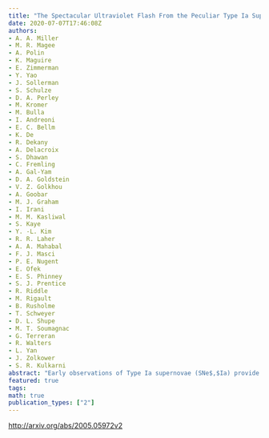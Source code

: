 ```yaml
---
title: "The Spectacular Ultraviolet Flash From the Peculiar Type Ia Supernova   2019yvq"
date: 2020-07-07T17:46:08Z
authors:
- A. A. Miller
- M. R. Magee
- A. Polin
- K. Maguire
- E. Zimmerman
- Y. Yao
- J. Sollerman
- S. Schulze
- D. A. Perley
- M. Kromer
- M. Bulla
- I. Andreoni
- E. C. Bellm
- K. De
- R. Dekany
- A. Delacroix
- S. Dhawan
- C. Fremling
- A. Gal-Yam
- D. A. Goldstein
- V. Z. Golkhou
- A. Goobar
- M. J. Graham
- I. Irani
- M. M. Kasliwal
- S. Kaye
- Y. -L. Kim
- R. R. Laher
- A. A. Mahabal
- F. J. Masci
- P. E. Nugent
- E. Ofek
- E. S. Phinney
- S. J. Prentice
- R. Riddle
- M. Rigault
- B. Rusholme
- T. Schweyer
- D. L. Shupe
- M. T. Soumagnac
- G. Terreran
- R. Walters
- L. Yan
- J. Zolkower
- S. R. Kulkarni
abstract: "Early observations of Type Ia supernovae (SNe$,$Ia) provide essential clues for understanding the progenitor system that gave rise to the terminal thermonuclear explosion. We present exquisite observations of SN$,$2019yvq, the second observed SN$,$Ia, after iPTF$,$14atg, to display an early flash of emission in the ultraviolet (UV) and optical. Our analysis finds that SN$,$2019yvq was unusual, even when ignoring the initial flash, in that it was moderately underluminous for an SN$,$Ia ($M_g approx -18.5,$mag at peak) yet featured very high absorption velocities ($v approx 15,000,mathrm{km,s}^{-1}$ for Si II $lambda$6355 at peak). We find that many of the observational features of SN$,$2019yvq, aside from the flash, can be explained if the explosive yield of radioactive $^{56}mathrm{Ni}$ is relatively low (we measure $M_{^{56}mathrm{Ni}} = 0.31 pm 0.05,M_odot$) and it and other iron-group elements are concentrated in the innermost layers of the ejecta. To explain both the UV/optical flash and peak properties of SN$,$2019yvq we consider four different models: interaction between the SN ejecta and a nondegenerate companion, extended clumps of $^{56}mathrm{Ni}$ in the outer ejecta, a double-detonation explosion, and the violent merger of two white dwarfs. Each of these models has shortcomings when compared to the observations; it is clear additional tuning is required to better match SN$,$2019yvq. In closing, we predict that the nebular spectra of SN$,$2019yvq will feature either H or He emission, if the ejecta collided with a companion, strong [Ca II] emission, if it was a double detonation, or narrow [O I] emission, if it was due to a violent merger."
featured: true
tags:
math: true
publication_types: ["2"]
---
```

http://arxiv.org/abs/2005.05972v2